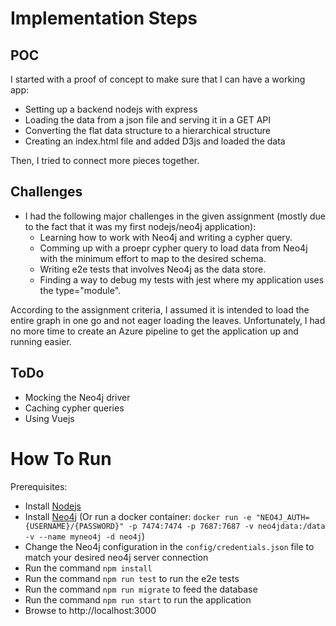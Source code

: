 # Implementation Steps

## POC

I started with a proof of concept to make sure that I can have a working app:

* Setting up a backend nodejs with express
* Loading the data from a json file and serving it in a GET API
* Converting the flat data structure to a hierarchical structure
* Creating an index.html file and added D3js and loaded the data

Then, I tried to connect more pieces together.

## Challenges
* I had the following major challenges in the given assignment (mostly due to the fact that it was my first nodejs/neo4j application):
    * Learning how to work with Neo4j and writing a cypher query.
    * Comming up with a proepr cypher query to load data from Neo4j with the minimum effort to map to the desired schema.
    * Writing e2e tests that involves Neo4j as the data store.
    * Finding a way to debug my tests with jest where my application uses the type="module".
    

According to the assignment criteria, I assumed it is intended to load the entire graph in one go and not eager loading the leaves.
Unfortunately, I had no more time to create an Azure pipeline to get the application up and running easier.

## ToDo
* Mocking the Neo4j driver
* Caching cypher queries
* Using Vuejs

# How To Run

Prerequisites:

* Install [Nodejs](https://nodejs.org/en/download)
* Install [Neo4j](https://neo4j.com/download) (Or run a docker container: `docker run -e "NEO4J_AUTH={USERNAME}/{PASSWORD}" -p 7474:7474 -p 7687:7687 -v neo4jdata:/data -v --name myneo4j -d neo4j`)
* Change the Neo4j configuration in the `config/credentials.json` file to match your desired neo4j server connection
* Run the command `npm install`
* Run the command `npm run test` to run the e2e tests
* Run the command `npm run migrate` to feed the database
* Run the command `npm run start` to run the application
* Browse to http://localhost:3000